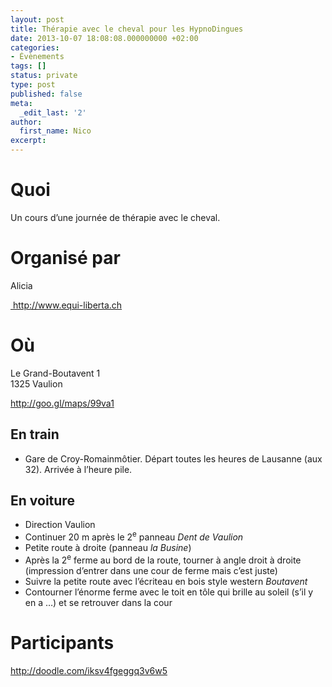 ```yaml
---
layout: post
title: Thérapie avec le cheval pour les HypnoDingues
date: 2013-10-07 18:08:08.000000000 +02:00
categories:
- Évènements
tags: []
status: private
type: post
published: false
meta:
  _edit_last: '2'
author:
  first_name: Nico
excerpt:
---
```

<h1>Quoi</h1>
<p>Un cours d’une journée de thérapie avec le cheval.</p>
<h1>Organisé par</h1>
<p>Alicia</p>
<p><a href="http://www.equi-liberta.ch"> http://www.equi-liberta.ch</a></p>
<h1>Où</h1>
<p>Le Grand-Boutavent 1<br />
1325 Vaulion</p>
<p><a href="http://goo.gl/maps/99va1">http://goo.gl/maps/99va1</a></p>
<h2>En train</h2>
<ul>
<li>Gare de Croy-Romainmôtier. Départ toutes les heures de Lausanne (aux 32). Arrivée à l’heure pile.</li>
</ul>
<h2>En voiture</h2>
<ul>
<li>Direction Vaulion</li>
<li>Continuer 20 m après le 2<sup>e</sup> panneau <em>Dent de Vaulion</em></li>
<li>Petite route à droite (panneau <em>la Busine</em>)</li>
<li>Après la 2<sup>e</sup> ferme au bord de la route, tourner à angle droit à droite (impression d’entrer dans une cour de ferme mais c’est juste)</li>
<li>Suivre la petite route avec l’écriteau en bois style western <em>Boutavent</em></li>
<li>Contourner l’énorme ferme avec le toit en tôle qui brille au soleil (s’il y en a …) et se retrouver dans la cour</li>
</ul>
<h1>Participants</h1>
<p><a href="http://doodle.com/iksv4fgeggq3v6w5">http://doodle.com/iksv4fgeggq3v6w5</a></p>
<p>&nbsp;</p>
<p>&nbsp;</p>
<p>&nbsp;</p>
<p>&nbsp;</p>
